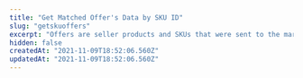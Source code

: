 ```yaml
---
title: "Get Matched Offer's Data by SKU ID"
slug: "getskuoffers"
excerpt: "Offers are seller products and SKUs that were sent to the marketplace, and already have their price and inventory level configured. This endpoint retrieves the available offers for a speciic SKU ID in the marketplace's catalog. It differs from the Get Suggestions endpoints, since it retrieves products that were already matched by the marketplace operator, and are currently active in its catalog. \nThe call returns a list of offers for that ID, that contain the following data: \n\n- Seller that sells the SKU \n\n- Correspondent SKU ID \n\n- SKU's price value \n\n- Inventory level \n\n- Sales channel (or [trade policy](https://help.vtex.com/en/tutorial/como-funciona-uma-politica-comercial--6Xef8PZiFm40kg2STrMkMV#master-data)) that it is available at."
hidden: false
createdAt: "2021-11-09T18:52:06.560Z"
updatedAt: "2021-11-09T18:52:06.560Z"
---
```

